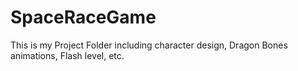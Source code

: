 # SpaceRaceGame
This is my Project Folder including character design, Dragon Bones animations, Flash level, etc.
